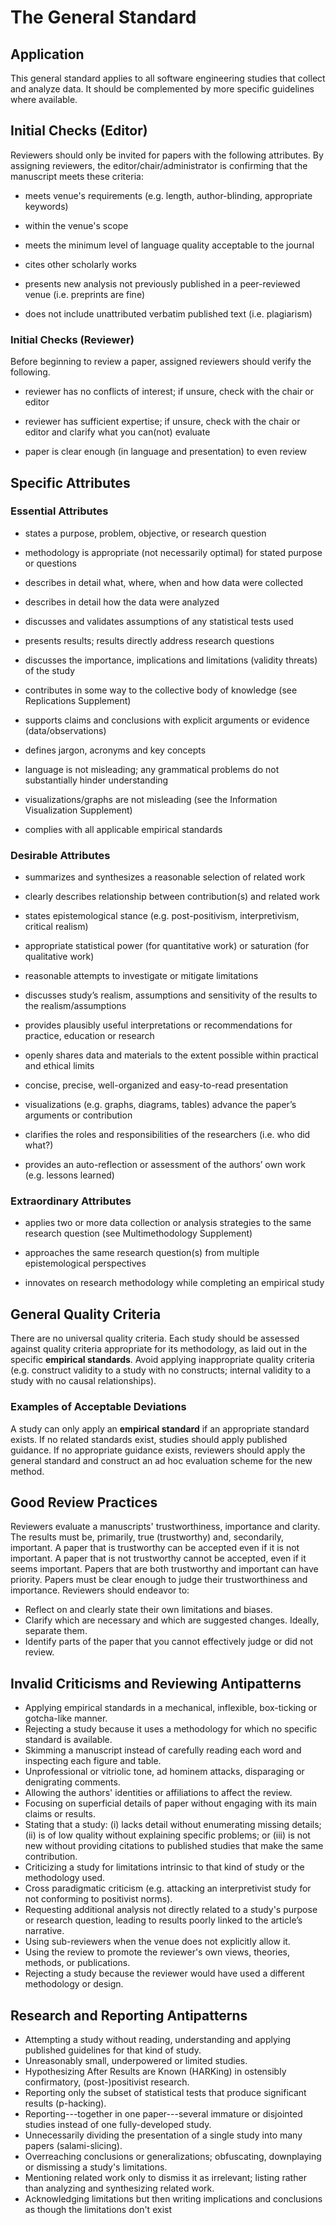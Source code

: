 # The General Standard 
<standard name = "General Standard">

## Application 

This general standard applies to all software engineering studies that
collect and analyze data. It should be complemented by more specific
guidelines where available.

## Initial Checks (Editor) 

Reviewers should only be invited for papers with the following
attributes. By assigning reviewers, the editor/chair/administrator is
confirming that the manuscript meets these criteria:
-   meets venue's requirements (e.g. length, author-blinding,
    appropriate keywords)

-   within the venue's scope

-   meets the minimum level of language quality acceptable to the
    journal

-   cites other scholarly works

-   presents new analysis not previously published in a peer-reviewed
    venue (i.e. preprints are fine)

-   does not include unattributed verbatim published text (i.e.
    plagiarism)

### Initial Checks (Reviewer)

Before beginning to review a paper, assigned reviewers should verify the
following.
-   reviewer has no conflicts of interest; if unsure, check with the
    chair or editor

-   reviewer has sufficient expertise; if unsure, check with the chair
    or editor and clarify what you can(not) evaluate

-   paper is clear enough (in language and presentation) to even review

## Specific Attributes 

### Essential Attributes 
<checklist name="Essential">

-	states a purpose, problem, objective, or research question

-	methodology is appropriate (not necessarily optimal) for stated purpose or questions

-	describes in detail what, where, when and how data were collected

-	describes in detail how the data were analyzed

-	discusses and validates assumptions of any statistical tests used 

-	presents results; results directly address research questions

-	discusses the importance, implications and limitations (validity threats) of the study

-	contributes in some way to the collective body of knowledge (see Replications Supplement)

-	supports claims and conclusions with explicit arguments or evidence (data/observations)

-	defines jargon, acronyms and key concepts

-	language is not misleading; any grammatical problems do not substantially hinder understanding

-	visualizations/graphs are not misleading (see the Information Visualization Supplement)

-	complies with all applicable empirical standards
</checklist>
     
### Desirable Attributes
<checklist name="Desirable">

-	summarizes and synthesizes a reasonable selection of related work

-	clearly describes relationship between contribution(s) and related work

-	states epistemological stance (e.g. post-positivism, interpretivism, critical realism)

-	appropriate statistical power (for quantitative work) or saturation (for qualitative work)

-	reasonable attempts to investigate or mitigate limitations

-	discusses study’s realism, assumptions and sensitivity of the results to the realism/assumptions

-	provides plausibly useful interpretations or recommendations for practice, education or research

-	openly shares data and materials to the extent possible within practical and ethical limits

-	concise, precise, well-organized and easy-to-read presentation

-	visualizations (e.g. graphs, diagrams, tables) advance the paper’s arguments or contribution

-	clarifies the roles and responsibilities of the researchers (i.e. who did what?)

-	provides an auto-reflection or assessment of the authors’ own work (e.g. lessons learned)
</checklist>
     
### Extraordinary Attributes 	
<checklist name="Extraordinary">

-	applies two or more data collection or analysis strategies to the same research question (see Multimethodology Supplement)

-	approaches the same research question(s) from multiple epistemological perspectives

-	innovates on research methodology while completing an empirical study
</checklist>

## General Quality Criteria 

There are no universal quality criteria. Each study should be assessed
against quality criteria appropriate for its methodology, as laid out in
the specific **empirical standards**. Avoid applying inappropriate
quality criteria (e.g. construct validity to a study with no constructs;
internal validity to a study with no causal relationships).

### Examples of Acceptable Deviations 

A study can only apply an **empirical standard** if an appropriate
standard exists. If no related standards exist, studies should apply
published guidance. If no appropriate guidance exists, reviewers should
apply the general standard and construct an ad hoc evaluation scheme for
the new method.

## Good Review Practices 

Reviewers evaluate a manuscripts' trustworthiness, importance and
clarity. The results must be, primarily, true (trustworthy) and,
secondarily, important. A paper that is trustworthy can be accepted even
if it is not important. A paper that is not trustworthy cannot be
accepted, even if it seems important. Papers that are both trustworthy
and important can have priority. Papers must be clear enough to judge
their trustworthiness and importance. Reviewers should endeavor to:
-   Reflect on and clearly state their own limitations and biases.
-   Clarify which are necessary and which are suggested changes.
    Ideally, separate them.
-   Identify parts of the paper that you cannot effectively judge or did
    not review.

## Invalid Criticisms and Reviewing Antipatterns
-   Applying empirical standards in a mechanical, inflexible,
    box-ticking or gotcha-like manner.
-   Rejecting a study because it uses a methodology for which no
    specific standard is available.
-   Skimming a manuscript instead of carefully reading each word and
    inspecting each figure and table.
-   Unprofessional or vitriolic tone, ad hominem attacks, disparaging or
    denigrating comments.
-   Allowing the authors' identities or affiliations to affect the
    review.
-   Focusing on superficial details of paper without engaging with its
    main claims or results.
-   Stating that a study: (i) lacks detail without enumerating missing
    details; (ii) is of low quality without explaining specific
    problems; or (iii) is not new without providing citations to
    published studies that make the same contribution.
-   Criticizing a study for limitations intrinsic to that kind of study
    or the methodology used.
-   Cross paradigmatic criticism (e.g. attacking an interpretivist study
    for not conforming to positivist norms).
-   Requesting additional analysis not directly related to a study's purpose or research question, 
    leading to results poorly linked to the article’s narrative.
-   Using sub-reviewers when the venue does not explicitly allow it.
-   Using the review to promote the reviewer\'s own views, theories,
    methods, or publications.
-   Rejecting a study because the reviewer would have used a different
    methodology or design.

## Research and Reporting Antipatterns
-   Attempting a study without reading, understanding and applying
    published guidelines for that kind of study.
-   Unreasonably small, underpowered or limited studies.
-   Hypothesizing After Results are Known (HARKing) in ostensibly
    confirmatory, (post-)positivist research.
-   Reporting only the subset of statistical tests that produce
    significant results (p-hacking).
-   Reporting---together in one paper---several immature or disjointed
    studies instead of one fully-developed study.
-   Unnecessarily dividing the presentation of a single study into many
    papers (salami-slicing).
-   Overreaching conclusions or generalizations; obfuscating,
    downplaying or dismissing a study's limitations.
-   Mentioning related work only to dismiss it as irrelevant; listing
    rather than analyzing and synthesizing related work.
-   Acknowledging limitations but then writing implications and
    conclusions as though the limitations don't exist
</standard>